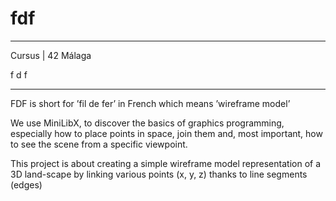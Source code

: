 # fdf

_____________________________________
 Cursus | 42 Málaga
 
   f   d   f
_____________________________________

FDF is short for ’fil de fer’ in French which means ’wireframe model’

We use MiniLibX, to discover the basics of graphics programming, especially how to place points in space, join them
and, most important, how to see the scene from a specific viewpoint.

This project is about creating a simple wireframe model representation of a 3D land-scape by linking various points (x, y, z) thanks to line segments (edges)
